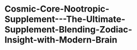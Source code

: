# Cosmic-Core-Nootropic-Supplement---The-Ultimate-Supplement-Blending-Zodiac-Insight-with-Modern-Brain
